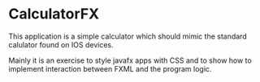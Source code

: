 # CalculatorFX

This application is a simple calculator which
should mimic the standard calulator found on IOS
devices.

Mainly it is an exercise to style javafx apps with CSS
and to show how to implement interaction between FXML
and the program logic.


